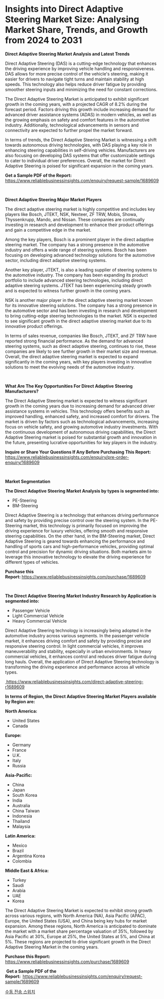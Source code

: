 <p><h1>Insights into Direct Adaptive Steering Market Size: Analysing Market Share, Trends, and Growth from 2024 to 2031</h1></p><p><strong>Direct Adaptive Steering Market Analysis and Latest Trends</strong></p>
<p><p>Direct Adaptive Steering (DAS) is a cutting-edge technology that enhances the driving experience by improving vehicle handling and responsiveness. DAS allows for more precise control of the vehicle's steering, making it easier for drivers to navigate tight turns and maintain stability at high speeds. This technology also helps reduce driver fatigue by providing smoother steering inputs and minimizing the need for constant corrections.</p><p>The Direct Adaptive Steering Market is anticipated to exhibit significant growth in the coming years, with a projected CAGR of 8.2% during the forecast period. Factors driving this growth include increasing demand for advanced driver assistance systems (ADAS) in modern vehicles, as well as the growing emphasis on safety and comfort features in the automotive industry. Additionally, technological advancements in sensors and connectivity are expected to further propel the market forward.</p><p>In terms of trends, the Direct Adaptive Steering Market is witnessing a shift towards autonomous driving technologies, with DAS playing a key role in enhancing steering capabilities in self-driving vehicles. Manufacturers are also focusing on developing DAS systems that offer customizable settings to cater to individual driver preferences. Overall, the market for Direct Adaptive Steering is poised for significant expansion in the coming years.</p></p>
<p><strong>Get a Sample PDF of the Report:&nbsp;</strong> <a href="https://www.reliablebusinessinsights.com/enquiry/request-sample/1689609">https://www.reliablebusinessinsights.com/enquiry/request-sample/1689609</a></p>
<p>&nbsp;</p>
<p><strong>Direct Adaptive Steering Major Market Players</strong></p>
<p><p>The direct adaptive steering market is highly competitive and includes key players like Bosch, JTEKT, NSK, Nexteer, ZF TRW, Mobis, Showa, Thyssenkrupp, Mando, and Nissan. These companies are continually investing in research and development to enhance their product offerings and gain a competitive edge in the market.</p><p>Among the key players, Bosch is a prominent player in the direct adaptive steering market. The company has a strong presence in the automotive industry and offers a wide range of steering systems. Bosch has been focusing on developing advanced technology solutions for the automotive sector, including direct adaptive steering systems. </p><p>Another key player, JTEKT, is also a leading supplier of steering systems to the automotive industry. The company has been expanding its product portfolio to include advanced steering technologies, including direct adaptive steering systems. JTEKT has been experiencing steady growth and is expected to witness further growth in the coming years.</p><p>NSK is another major player in the direct adaptive steering market known for its innovative steering solutions. The company has a strong presence in the automotive sector and has been investing in research and development to bring cutting-edge steering technologies to the market. NSK is expected to see significant growth in the direct adaptive steering market due to its innovative product offerings.</p><p>In terms of sales revenue, companies like Bosch, JTEKT, and ZF TRW have reported strong financial performance. As the demand for advanced steering systems, such as direct adaptive steering, continues to rise, these companies are likely to see further growth in their market size and revenue. Overall, the direct adaptive steering market is expected to expand significantly in the coming years, with key players investing in innovative solutions to meet the evolving needs of the automotive industry.</p></p>
<p>&nbsp;</p>
<p><strong>What Are The Key Opportunities For Direct Adaptive Steering Manufacturers?</strong></p>
<p><p>The Direct Adaptive Steering market is expected to witness significant growth in the coming years due to increasing demand for advanced driver assistance systems in vehicles. This technology offers benefits such as improved handling, enhanced safety, and increased comfort for drivers. The market is driven by factors such as technological advancements, increasing focus on vehicle safety, and growing automotive industry investments. With the continuous development of autonomous driving capabilities, the Direct Adaptive Steering market is poised for substantial growth and innovation in the future, presenting lucrative opportunities for key players in the industry.</p></p>
<p><strong>Inquire or Share Your Questions If Any Before Purchasing This Report:</strong> <a href="https://www.reliablebusinessinsights.com/enquiry/pre-order-enquiry/1689609">https://www.reliablebusinessinsights.com/enquiry/pre-order-enquiry/1689609</a></p>
<p>&nbsp;</p>
<p><strong>Market Segmentation</strong></p>
<p><strong>The Direct Adaptive Steering Market Analysis by types is segmented into:</strong></p>
<p><ul><li>PE-Steering</li><li>BM-Steering</li></ul></p>
<p><p>Direct Adaptive Steering is a technology that enhances driving performance and safety by providing precise control over the steering system. In the PE-Steering market, this technology is primarily focused on improving the driving experience for luxury vehicles, offering smooth and responsive steering capabilities. On the other hand, in the BM-Steering market, Direct Adaptive Steering is geared towards enhancing the performance and handling of sports cars and high-performance vehicles, providing optimal control and precision for dynamic driving situations. Both markets aim to leverage this innovative technology to elevate the driving experience for different types of vehicles.</p></p>
<p><strong>Purchase this Report:&nbsp;</strong><a href="https://www.reliablebusinessinsights.com/purchase/1689609">https://www.reliablebusinessinsights.com/purchase/1689609</a></p>
<p>&nbsp;</p>
<p><strong>The Direct Adaptive Steering Market Industry Research by Application is segmented into:</strong></p>
<p><ul><li>Passenger Vehicle</li><li>Light Commercial Vehicle</li><li>Heavy Commercial Vehicle</li></ul></p>
<p><p>Direct Adaptive Steering technology is increasingly being adopted in the automotive industry across various segments. In the passenger vehicle market, it enhances driving comfort and safety by providing precise and responsive steering control. In light commercial vehicles, it improves maneuverability and stability, especially in urban environments. In heavy commercial vehicles, it enhances control and reduces driver fatigue during long hauls. Overall, the application of Direct Adaptive Steering technology is transforming the driving experience and performance across all vehicle types.</p></p>
<p><a href="https://www.reliablebusinessinsights.com/direct-adaptive-steering-r1689609">&nbsp;https://www.reliablebusinessinsights.com/direct-adaptive-steering-r1689609</a></p>
<p><strong>In terms of Region, the Direct Adaptive Steering Market Players available by Region are:</strong></p>
<p>
    <p> <strong> North America: </strong>
        <ul>
            <li>United States</li>
            <li>Canada</li>
        </ul>
        </p> 
    <p> <strong> Europe: </strong>
        <ul>
            <li>Germany</li>
            <li>France</li>
            <li>U.K.</li>
            <li>Italy</li>
            <li>Russia</li>
        </ul>
        </p> 
    <p> <strong> Asia-Pacific: </strong>
        <ul>
            <li>China</li>
            <li>Japan</li>
            <li>South Korea</li>
            <li>India</li>
            <li>Australia</li>
            <li>China Taiwan</li>
            <li>Indonesia</li>
            <li>Thailand</li>
            <li>Malaysia</li>
        </ul>
        </p> 
    <p> <strong> Latin America: </strong>
        <ul>
            <li>Mexico</li>
            <li>Brazil</li>
            <li>Argentina Korea</li>
            <li>Colombia</li>
        </ul>
        </p> 
    <p> <strong> Middle East & Africa: </strong>
        <ul>
            <li>Turkey</li>
            <li>Saudi</li>
            <li>Arabia</li>
            <li>UAE</li>
            <li>Korea</li>
        </ul>
    </p>
    </p>
<p><p>The Direct Adaptive Steering Market is expected to exhibit strong growth across various regions, with North America (NA), Asia Pacific (APAC), Europe, the United States (USA), and China being key hubs for market expansion. Among these regions, North America is anticipated to dominate the market with a market share percentage valuation of 35%, followed by Asia Pacific at 30%, Europe at 25%, the United States at 5%, and China at 5%. These regions are projected to drive significant growth in the Direct Adaptive Steering Market in the coming years.</p></p>
<p><strong>Purchase this Report: </strong><a href="https://www.reliablebusinessinsights.com/purchase/1689609">https://www.reliablebusinessinsights.com/purchase/1689609</a></p>
<p>&nbsp;<strong>Get a Sample PDF of the Report:&nbsp;&nbsp;</strong><a href="https://www.reliablebusinessinsights.com/enquiry/request-sample/1689609">https://www.reliablebusinessinsights.com/enquiry/request-sample/1689609</a></p>
<p><strong></strong></p>
<p><p><a href="https://github.com/JosefaRice/Market-Research-Report-List-2/blob/main/7901143186129.md">수동 전송 스위치</a></p></p>